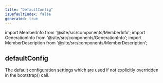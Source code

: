 ```yaml
---
title: "DefaultConfig"
isDefaultIndex: false
generated: true
---
```

<!-- This file was generated from the Vendure source. Do not modify. Instead, re-run the "docs:build" script -->
import MemberInfo from '@site/src/components/MemberInfo';
import GenerationInfo from '@site/src/components/GenerationInfo';
import MemberDescription from '@site/src/components/MemberDescription';


## defaultConfig

<GenerationInfo sourceFile="packages/core/src/config/default-config.ts" sourceLine="61" packageName="@vendure/core" />

The default configuration settings which are used if not explicitly overridden in the bootstrap() call.

